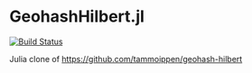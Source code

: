 # GeohashHilbert.jl
[![Build Status](https://travis-ci.com/zobainc/GeohashHilbert.jl.svg?branch=master)](https://travis-ci.com/zobainc/GeohashHilbert.jl)

Julia clone of https://github.com/tammoippen/geohash-hilbert
